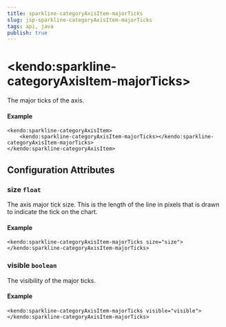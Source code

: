 ```yaml
---
title: sparkline-categoryAxisItem-majorTicks
slug: jsp-sparkline-categoryAxisItem-majorTicks
tags: api, java
publish: true
---
```


# \<kendo:sparkline-categoryAxisItem-majorTicks\>

The major ticks of the axis.

#### Example
    <kendo:sparkline-categoryAxisItem>
        <kendo:sparkline-categoryAxisItem-majorTicks></kendo:sparkline-categoryAxisItem-majorTicks>
    </kendo:sparkline-categoryAxisItem>

## Configuration Attributes

### size `float`

The axis major tick size. This is the length of the line in pixels that is drawn to indicate the tick
on the chart.

#### Example
    <kendo:sparkline-categoryAxisItem-majorTicks size="size">
    </kendo:sparkline-categoryAxisItem-majorTicks>

### visible `boolean`

The visibility of the major ticks.

#### Example
    <kendo:sparkline-categoryAxisItem-majorTicks visible="visible">
    </kendo:sparkline-categoryAxisItem-majorTicks>

